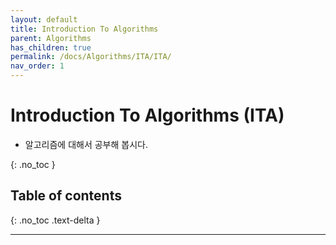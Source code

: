 ```yaml
---
layout: default
title: Introduction To Algorithms
parent: Algorithms
has_children: true
permalink: /docs/Algorithms/ITA/ITA/
nav_order: 1
---
```


# Introduction To Algorithms (ITA)
* 알고리즘에 대해서 공부해 봅시다.

{: .no_toc }

## Table of contents
{: .no_toc .text-delta }

---